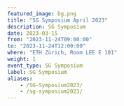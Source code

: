 ```yaml
---
featured_image: bg.png
title: "SG Symposium April 2023"
description: SG Symposium
date: 2023-03-15
from: "2023-11-24T09:00:00"
to: "2023-11-24T12:00:00"
where: "ETH Zürich, Room LEE E 101"
weight: 1
event_type: SG Symposium
label: SG Symposium
aliases:
    - /SG-Symposium2023/
    - /sg-symposium2023/
---
```


<!-- This SG Symposium will take place at ETH Zürich in Room LEE E 101 on November 24, 2022 from 09:00 to 12:00.

We bring together researchers working on complex networks and data science. We would like to create a platform for exchanging ideas, results, and new methodologies, and to develop new concepts for data-driven research.
A coffee break will precede the last talk.

[How to find LEE E 101.](https://ethz.ch/staffnet/en/service/rooms-and-buildings/orientierung/gebaeude.html?args0=LEE) -->
